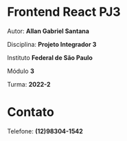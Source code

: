 # Frontend React PJ3

Autor: **Allan Gabriel Santana**

Disciplina: **Projeto Integrador 3**

Instituto **Federal de São Paulo**

Módulo **3**

Turma: **2022-2**

# Contato

Telefone: **(12)98304-1542**
